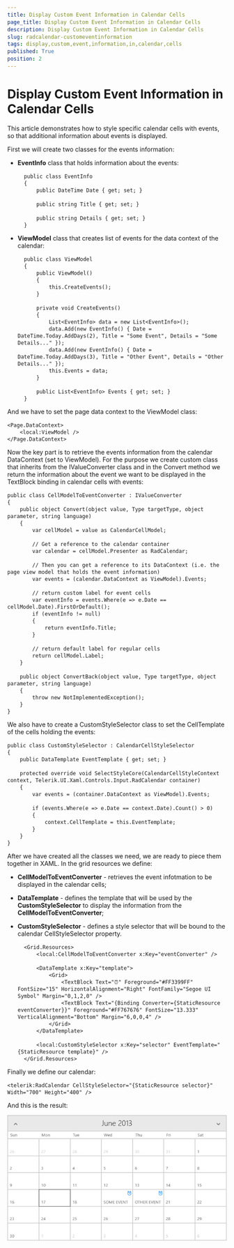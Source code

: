 ```yaml
---
title: Display Custom Event Information in Calendar Cells
page_title: Display Custom Event Information in Calendar Cells
description: Display Custom Event Information in Calendar Cells
slug: radcalendar-customeventinformation
tags: display,custom,event,information,in,calendar,cells
published: True
position: 2
---
```


# Display Custom Event Information in Calendar Cells

This article demonstrates how to style specific calendar cells with events, so that additional information about events
is displayed.

First we will create two classes for the events information:

* **EventInfo** class that holds information about the events:

		public class EventInfo
		{
		    public DateTime Date { get; set; }
		
		    public string Title { get; set; }
		
		    public string Details { get; set; }
		}

* **ViewModel** class that creates list of events for the data context of the calendar:

		public class ViewModel
		{
		    public ViewModel()
		    {
		        this.CreateEvents();
		    }
		
		    private void CreateEvents()
		    {
		        List<EventInfo> data = new List<EventInfo>();
		        data.Add(new EventInfo() { Date = DateTime.Today.AddDays(2), Title = "Some Event", Details = "Some Details..." });
		        data.Add(new EventInfo() { Date = DateTime.Today.AddDays(3), Title = "Other Event", Details = "Other Details..." });
		        this.Events = data;
		    }
		
		    public List<EventInfo> Events { get; set; }
		}

And we have to set the page data context to the ViewModel class:

	<Page.DataContext>
	    <local:ViewModel />
	</Page.DataContext>

Now the key part is to retrieve the events information from the calendar DataContext (set to ViewModel).
For the purpose we create custom class that inherits from the IValueConverter class and in the Convert method we return the information
about the event we want to be displayed in the TextBlock binding in calendar cells with events:

	public class CellModelToEventConverter : IValueConverter
	{
	    public object Convert(object value, Type targetType, object parameter, string language)
	    {
	        var cellModel = value as CalendarCellModel;
	
	        // Get a reference to the calendar container
	        var calendar = cellModel.Presenter as RadCalendar;
	
	        // Then you can get a reference to its DataContext (i.e. the page view model that holds the event information)
	        var events = (calendar.DataContext as ViewModel).Events;
	
	        // return custom label for event cells
	        var eventInfo = events.Where(e => e.Date == cellModel.Date).FirstOrDefault();
	        if (eventInfo != null)
	        {
	            return eventInfo.Title;
	        }
	
	        // return default label for regular cells
	        return cellModel.Label;
	    }
	
	    public object ConvertBack(object value, Type targetType, object parameter, string language)
	    {
	        throw new NotImplementedException();
	    }
	}

We also have to create a CustomStyleSelector class to set the CellTemplate of the cells holding the events:

	public class CustomStyleSelector : CalendarCellStyleSelector
	{
	    public DataTemplate EventTemplate { get; set; }
	
	    protected override void SelectStyleCore(CalendarCellStyleContext context, Telerik.UI.Xaml.Controls.Input.RadCalendar container)
	    {
	        var events = (container.DataContext as ViewModel).Events;
	
	        if (events.Where(e => e.Date == context.Date).Count() > 0)
	        {
	            context.CellTemplate = this.EventTemplate;
	        }
	    }
	}

After we have created all the classes we need, we are ready to piece them together in XAML.
In the grid resources we define:

* **CellModelToEventConverter** - retrieves the event infotmation to be displayed in the calendar cells;
* **DataTemplate** - defines the template that will be used by the **CustomStyleSelector** to display the information from the **CellModelToEventConverter**;
* **CustomStyleSelector** - defines a style selector that will be bound to the calendar CellStyleSelector property.

		<Grid.Resources>
		    <local:CellModelToEventConverter x:Key="eventConverter" />
		
		    <DataTemplate x:Key="template">
		        <Grid>
		            <TextBlock Text="⏰" Foreground="#FF3399FF" FontSize="15" HorizontalAlignment="Right" FontFamily="Segoe UI Symbol" Margin="0,1,2,0" />
		            <TextBlock Text="{Binding Converter={StaticResource eventConverter}}" Foreground="#FF767676" FontSize="13.333" VerticalAlignment="Bottom" Margin="6,0,0,4" />
		        </Grid>
		    </DataTemplate>
		
		    <local:CustomStyleSelector x:Key="selector" EventTemplate="{StaticResource template}" />
		</Grid.Resources>

Finally we define our calendar:

	<telerik:RadCalendar CellStyleSelector="{StaticResource selector}" Width="700" Height="400" />

And this is the result:

![Display Custom Event Info In Cells](images/DisplayCustomEventInfoInCells.png)

